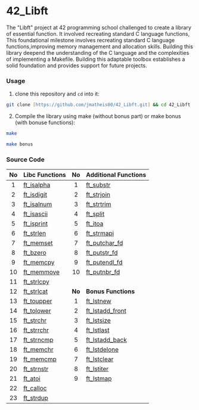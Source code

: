 # 42_Libft
The "Libft" project at 42 programming school challenged to create a library of essential function.
It involved recreating standard C language functions,
This foundational milestone involves recreating standard C language functions,improving memory management and allocation skills.
Building this library deepend the understanding of the C language and the complexities of implementing a Makefile.
Building this adaptable toolbox establishes a solid foundation and provides support for future projects.
### Usage
1. clone this repository and `cd` into it:

```zsh
git clone [https://github.com/jmatheis00/42_Libft.git] && cd 42_Libft
```

2. Compile the library using make (without bonus part) or make bonus (with bonuse functions):

```zsh
make
```

```zsh
make bonus
```

### Source Code

| No  | Libc Functions                                                                 | No  | Additional Functions                                                                 |
| :-: | :----------------------------------------------------------------------------- | :-: | :--------------------------------------------------------------------------------------- |
| 1   | [ft_isalpha](https://github.com/jmatheis00/42_Libft/blob/master/ft_isalpha.c)   | 1   | [ft_substr](https://github.com/jmatheis00/42_Libft/blob/master/ft_substr.c)         |
| 2   | [ft_isdigit](https://github.com/jmatheis00/42_Libft/blob/master/ft_isdigit.c)   | 2   | [ft_strjoin](https://github.com/jmatheis00/42_Libft/blob/master/ft_strjoin.c)       |
| 3   | [ft_isalnum](https://github.com/jmatheis00/42_Libft/blob/master/ft_isalnum.c)   | 3   | [ft_strtrim](https://github.com/jmatheis00/42_Libft/blob/master/ft_strtrim.c)       |
| 4   | [ft_isascii](https://github.com/jmatheis00/42_Libft/blob/master/ft_isascii.c)   | 4   | [ft_split](https://github.com/jmatheis00/42_Libft/blob/master/ft_split.c)           |
| 5   | [ft_isprint](https://github.com/jmatheis00/42_Libft/blob/master/ft_isprint.c)   | 5   | [ft_itoa](https://github.com/jmatheis00/42_Libft/blob/master/ft_itoa.c)             |
| 6   | [ft_strlen](https://github.com/jmatheis00/42_Libft/blob/master/ft_strlen.c)     | 6   | [ft_strmapi](https://github.com/jmatheis00/42_Libft/blob/master/ft_strmapi.c)       |
| 7   | [ft_memset](https://github.com/jmatheis00/42_Libft/blob/master/ft_memset.c)     | 7   | [ft_putchar_fd](https://github.com/jmatheis00/42_Libft/blob/master/ft_putchar_fd.c) |
| 8   | [ft_bzero](https://github.com/jmatheis00/42_Libft/blob/master/ft_bzero.c)       | 8   | [ft_putstr_fd](https://github.com/jmatheis00/42_Libft/blob/master/ft_putstr_fd.c)   |
| 9   | [ft_memcpy](https://github.com/jmatheis00/42_Libft/blob/master/ft_memcpy.c)     | 9   | [ft_putendl_fd](https://github.com/jmatheis00/42_Libft/blob/master/ft_putendl_fd.c) |
| 10  | [ft_memmove](https://github.com/jmatheis00/42_Libft/blob/master/ft_memmove.c)   | 10  | [ft_putnbr_fd](https://github.com/jmatheis00/42_Libft/blob/master/ft_putnbr_fd.c)   |
| 11  | [ft_strlcpy](https://github.com/jmatheis00/42_Libft/blob/master/ft_strlcpy.c)   |     |                                                                                     |
| 12  | [ft_strlcat](https://github.com/jmatheis00/42_Libft/blob/master/ft_strlcat.c)   | **No**  | **Bonus Functions**                                                                 |
| 13  | [ft_toupper](https://github.com/jmatheis00/42_Libft/blob/master/ft_toupper.c)   | 1   | [ft_lstnew](https://github.com/jmatheis00/42_Libft/blob/master/ft_lstnew.c)         |
| 14  | [ft_tolower](https://github.com/jmatheis00/42_Libft/blob/master/ft_tolower.c)   | 2   | [ft_lstadd_front](https://github.com/jmatheis00/42_Libft/blob/master/ft_lstadd_front.c) |
| 15  | [ft_strchr](https://github.com/jmatheis00/42_Libft/blob/master/ft_strchr.c)     | 3   | [ft_lstsize](https://github.com/jmatheis00/42_Libft/blob/master/ft_lstsize.c)       |
| 16  | [ft_strrchr](https://github.com/jmatheis00/42_Libft/blob/master/ft_strrchr.c)   | 4   | [ft_lstlast](https://github.com/jmatheis00/42_Libft/blob/master/ft_lstlast.c)       |
| 17  | [ft_strncmp](https://github.com/jmatheis00/42_Libft/blob/master/ft_strncmp.c)   | 5   | [ft_lstadd_back](https://github.com/jmatheis00/42_Libft/blob/master/ft_lstadd_back.c) |
| 18  | [ft_memchr](https://github.com/jmatheis00/42_Libft/blob/master/ft_memchr.c)     | 6   | [ft_lstdelone](https://github.com/jmatheis00/42_Libft/blob/master/ft_lstdelone.c)   |
| 19  | [ft_memcmp](https://github.com/jmatheis00/42_Libft/blob/master/ft_memcmp.c)     | 7   | [ft_lstclear](https://github.com/jmatheis00/42_Libft/blob/master/ft_lstclear.c)     |
| 20  | [ft_strnstr](https://github.com/jmatheis00/42_Libft/blob/master/ft_strnstr.c)   | 8   | [ft_lstiter](https://github.com/jmatheis00/42_Libft/blob/master/ft_lstiter.c)       |
| 21  | [ft_atoi](https://github.com/jmatheis00/42_Libft/blob/master/ft_atoi.c)         | 9   | [ft_lstmap](https://github.com/jmatheis00/42_Libft/blob/master/ft_lstmap.c)         |
| 22  | [ft_calloc](https://github.com/jmatheis00/42_Libft/blob/master/ft_calloc.c)     |     |                                                                                     |
| 23  | [ft_strdup](https://github.com/jmatheis00/42_Libft/blob/master/ft_strdup.c)     |     |                                                                                     |

